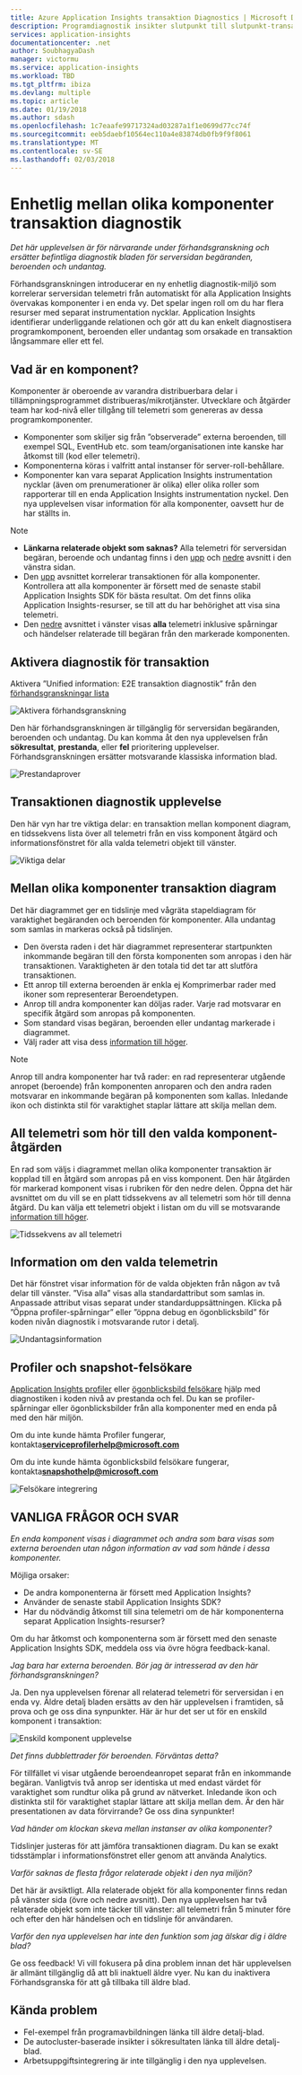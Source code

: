 ```yaml
---
title: Azure Application Insights transaktion Diagnostics | Microsoft Docs
description: Programdiagnostik insikter slutpunkt till slutpunkt-transaktion
services: application-insights
documentationcenter: .net
author: SoubhagyaDash
manager: victormu
ms.service: application-insights
ms.workload: TBD
ms.tgt_pltfrm: ibiza
ms.devlang: multiple
ms.topic: article
ms.date: 01/19/2018
ms.author: sdash
ms.openlocfilehash: 1c7eaafe99717324ad03287a1f1e0699d77cc74f
ms.sourcegitcommit: eeb5daebf10564ec110a4e83874db0fb9f9f8061
ms.translationtype: MT
ms.contentlocale: sv-SE
ms.lasthandoff: 02/03/2018
---
```

# <a name="unified-cross-component-transaction-diagnostics"></a>Enhetlig mellan olika komponenter transaktion diagnostik

*Det här upplevelsen är för närvarande under förhandsgranskning och ersätter befintliga diagnostik bladen för serversidan begäranden, beroenden och undantag.*

Förhandsgranskningen introducerar en ny enhetlig diagnostik-miljö som korrelerar serversidan telemetri från automatiskt för alla Application Insights övervakas komponenter i en enda vy. Det spelar ingen roll om du har flera resurser med separat instrumentation nycklar. Application Insights identifierar underliggande relationen och gör att du kan enkelt diagnostisera programkomponent, beroenden eller undantag som orsakade en transaktion långsammare eller ett fel.

## <a name="what-is-a-component"></a>Vad är en komponent?

Komponenter är oberoende av varandra distribuerbara delar i tillämpningsprogrammet distribueras/mikrotjänster. Utvecklare och åtgärder team har kod-nivå eller tillgång till telemetri som genereras av dessa programkomponenter.

* Komponenter som skiljer sig från ”observerade” externa beroenden, till exempel SQL, EventHub etc. som team/organisationen inte kanske har åtkomst till (kod eller telemetri).
* Komponenterna köras i valfritt antal instanser för server-roll-behållare.
* Komponenter kan vara separat Application Insights instrumentation nycklar (även om prenumerationer är olika) eller olika roller som rapporterar till en enda Application Insights instrumentation nyckel. Den nya upplevelsen visar information för alla komponenter, oavsett hur de har ställts in.

> [!NOTE]
> * **Länkarna relaterade objekt som saknas?** Alla telemetri för serversidan begäran, beroende och undantag finns i den [upp](#cross-component-transaction-chart) och [nedre](#all-telemetry-related-to-the-selected-component-operation) avsnitt i den vänstra sidan. 
> * Den [upp](#cross-component-transaction-chart) avsnittet korrelerar transaktionen för alla komponenter. Kontrollera att alla komponenter är försett med de senaste stabil Application Insights SDK för bästa resultat. Om det finns olika Application Insights-resurser, se till att du har behörighet att visa sina telemetri.
> * Den [nedre](#all-telemetry-related-to-the-selected-component-operation) avsnittet i vänster visas **alla** telemetri inklusive spårningar och händelser relaterade till begäran från den markerade komponenten.

## <a name="enable-transaction-diagnostics-experience"></a>Aktivera diagnostik för transaktion
Aktivera ”Unified information: E2E transaktion diagnostik” från den [förhandsgranskningar lista](app-insights-previews.md)

![Aktivera förhandsgranskning](media/app-insights-e2eTxn-diagnostics/previews.png)

Den här förhandsgranskningen är tillgänglig för serversidan begäranden, beroenden och undantag. Du kan komma åt den nya upplevelsen från **sökresultat**, **prestanda**, eller **fel** prioritering upplevelser. Förhandsgranskningen ersätter motsvarande klassiska information blad.

![Prestandaprover](media/app-insights-e2eTxn-diagnostics/performanceSamplesClickThrough.png)

## <a name="transaction-diagnostics-experience"></a>Transaktionen diagnostik upplevelse
Den här vyn har tre viktiga delar: en transaktion mellan komponent diagram, en tidssekvens lista över all telemetri från en viss komponent åtgärd och informationsfönstret för alla valda telemetri objekt till vänster.

![Viktiga delar](media/app-insights-e2eTxn-diagnostics/3partsCrossComponent.png)

## <a name="cross-component-transaction-chart"></a>Mellan olika komponenter transaktion diagram

Det här diagrammet ger en tidslinje med vågräta stapeldiagram för varaktighet begäranden och beroenden för komponenter. Alla undantag som samlas in markeras också på tidslinjen.

* Den översta raden i det här diagrammet representerar startpunkten inkommande begäran till den första komponenten som anropas i den här transaktionen. Varaktigheten är den totala tid det tar att slutföra transaktionen.
* Ett anrop till externa beroenden är enkla ej Komprimerbar rader med ikoner som representerar Beroendetypen.
* Anrop till andra komponenter kan döljas rader. Varje rad motsvarar en specifik åtgärd som anropas på komponenten.
* Som standard visas begäran, beroenden eller undantag markerade i diagrammet.
* Välj rader att visa dess [information till höger](#details-of-the-selected-telemetry). 

> [!NOTE]
Anrop till andra komponenter har två rader: en rad representerar utgående anropet (beroende) från komponenten anroparen och den andra raden motsvarar en inkommande begäran på komponenten som kallas. Inledande ikon och distinkta stil för varaktighet staplar lättare att skilja mellan dem.

## <a name="all-telemetry-related-to-the-selected-component-operation"></a>All telemetri som hör till den valda komponent-åtgärden

En rad som väljs i diagrammet mellan olika komponenter transaktion är kopplad till en åtgärd som anropas på en viss komponent. Den här åtgärden för markerad komponent visas i rubriken för den nedre delen. Öppna det här avsnittet om du vill se en platt tidssekvens av all telemetri som hör till denna åtgärd. Du kan välja ett telemetri objekt i listan om du vill se motsvarande [information till höger](#details-of-the-selected-telemetry).

![Tidssekvens av all telemetri](media/app-insights-e2eTxn-diagnostics/allTelemetryDrawerOpened.png)

## <a name="details-of-the-selected-telemetry"></a>Information om den valda telemetrin

Det här fönstret visar information för de valda objekten från någon av två delar till vänster. ”Visa alla” visas alla standardattribut som samlas in. Anpassade attribut visas separat under standarduppsättningen. Klicka på ”Öppna profiler-spårningar” eller ”öppna debug en ögonblicksbild” för koden nivån diagnostik i motsvarande rutor i detalj.

![Undantagsinformation](media/app-insights-e2eTxn-diagnostics/exceptiondetail.png)

## <a name="profiler-and-snapshot-debugger"></a>Profiler och snapshot-felsökare

[Application Insights profiler](app-insights-profiler.md) eller [ögonblicksbild felsökare](app-insights-snapshot-debugger.md) hjälp med diagnostiken i koden nivå av prestanda och fel. Du kan se profiler-spårningar eller ögonblicksbilder från alla komponenter med en enda på med den här miljön.

Om du inte kunde hämta Profiler fungerar, kontakta**serviceprofilerhelp@microsoft.com**

Om du inte kunde hämta ögonblicksbild felsökare fungerar, kontakta**snapshothelp@microsoft.com**

![Felsökare integrering](media/app-insights-e2eTxn-diagnostics/debugSnapshot.png)

## <a name="faq"></a>VANLIGA FRÅGOR OCH SVAR

*En enda komponent visas i diagrammet och andra som bara visas som externa beroenden utan någon information av vad som hände i dessa komponenter.*

Möjliga orsaker:

* De andra komponenterna är försett med Application Insights?
* Använder de senaste stabil Application Insights SDK?
* Har du nödvändig åtkomst till sina telemetri om de här komponenterna separat Application Insights-resurser?

Om du har åtkomst och komponenterna som är försett med den senaste Application Insights SDK, meddela oss via övre högra feedback-kanal.

*Jag bara har externa beroenden. Bör jag är intresserad av den här förhandsgranskningen?*

Ja. Den nya upplevelsen förenar all relaterad telemetri för serversidan i en enda vy. Äldre detalj bladen ersätts av den här upplevelsen i framtiden, så prova och ge oss dina synpunkter. Här är hur det ser ut för en enskild komponent i transaktion:

![Enskild komponent upplevelse](media/app-insights-e2eTxn-diagnostics/singleComponent.png)

*Det finns dubblettrader för beroenden. Förväntas detta?*

För tillfället vi visar utgående beroendeanropet separat från en inkommande begäran. Vanligtvis två anrop ser identiska ut med endast värdet för varaktighet som rundtur olika på grund av nätverket. Inledande ikon och distinkta stil för varaktighet staplar lättare att skilja mellan dem. Är den här presentationen av data förvirrande? Ge oss dina synpunkter!

*Vad händer om klockan skeva mellan instanser av olika komponenter?*

Tidslinjer justeras för att jämföra transaktionen diagram. Du kan se exakt tidsstämplar i informationsfönstret eller genom att använda Analytics.

*Varför saknas de flesta frågor relaterade objekt i den nya miljön?*

Det här är avsiktligt. Alla relaterade objekt för alla komponenter finns redan på vänster sida (övre och nedre avsnitt). Den nya upplevelsen har två relaterade objekt som inte täcker till vänster: all telemetri från 5 minuter före och efter den här händelsen och en tidslinje för användaren.

*Varför den nya upplevelsen har inte den funktion som jag älskar dig i äldre blad?*

Ge oss feedback! Vi vill fokusera på dina problem innan det här upplevelsen är allmänt tillgänglig då att bli inaktuell äldre vyer. Nu kan du inaktivera Förhandsgranska för att gå tillbaka till äldre blad.

## <a name="known-issues"></a>Kända problem

* Fel-exempel från programavbildningen länka till äldre detalj-blad.
* De autocluster-baserade insikter i sökresultaten länka till äldre detalj-blad.
* Arbetsuppgiftsintegrering är inte tillgänglig i den nya upplevelsen.
